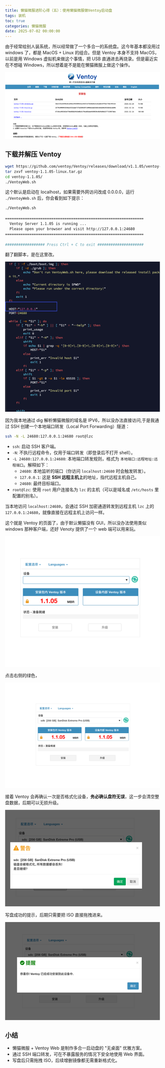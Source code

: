 ```yaml
---
title: 懒猫微服进阶心得（五）：使用懒猫微服做Ventoy启动盘
tags: 装机
toc: true
categories: 懒猫微服
date: 2025-07-02 00:00:00
---
```


由于经常给别人装系统，所以经常做了一个多合一的系统盘。这今年基本都没用过 windows 了，都是 MacOS + Linux 的组合。但是 Ventoy 本身不支持 MacOS，以前是用 Windows 虚拟机来做这个事情，把 USB 直通进去再烧录。但是最近实在不想碰 Windows，所以想着是不是能在懒猫微服上做这个操作。

![image-20250531145017064](https://raw.githubusercontent.com/cloudsmithy/picgo-imh/master/image-20250531145017064.png)

## 下载并解压 Ventoy

```bash
wget https://github.com/ventoy/Ventoy/releases/download/v1.1.05/ventoy-1.1.05-linux.tar.gz
tar zxvf ventoy-1.1.05-linux.tar.gz
cd ventoy-1.1.05/
./VentoyWeb.sh
```

这个默认是启动在 localhost，如果需要外网访问改成 0.0.0.0，运行 `./VentoyWeb.sh` 后，你会看到如下提示：

```bash
./VentoyWeb.sh

===============================================================
  Ventoy Server 1.1.05 is running ...
  Please open your browser and visit http://127.0.0.1:24680
===============================================================

################## Press Ctrl + C to exit #####################
```

翻了翻脚本，是在这里改。

![image-20250531150726731](https://raw.githubusercontent.com/cloudsmithy/picgo-imh/master/image-20250531150726731.png)

因为我本地通过 dig 解析懒猫微服的域名是 IPV6，所以没办法直接访问,于是我通过 SSH 创建一个本地端口转发（Local Port Forwarding）隧道：

```bash
ssh -N -L 24680:127.0.0.1:24680 root@lzc
```

- `ssh`: 启动 SSH 客户端。
- `-N`: 不执行远程命令，仅用于端口转发（即登录后不打开 shell）。
- `-L 24680:127.0.0.1:24680`: 本地端口转发规则，格式为 `本地端口:远程地址:远程端口`。解释如下：
  - `24680`: 本地监听的端口（你访问 `localhost:24680` 时会触发转发）。
  - `127.0.0.1`: 这是 **SSH 远程主机上**的地址，指代远程主机自己。
  - `24680`: 最终目标端口。
- `root@lzc`: 使用 `root` 用户连接名为 `lzc` 的主机（可以是域名或 `/etc/hosts` 里配置的别名）。

当本地访问 `localhost:24680`，会通过 SSH 加密通道转发到远程主机 `lzc` 上的 `127.0.0.1:24680`，就像直接在远程主机上访问一样。

这个就是 Ventoy 的页面了，由于默认懒猫没有 GUI，所以没办法使用类似 windows 那种客户端，还好 Venoty 提供了一个 web 端可以用来玩。

![de6b318fce8e800410c32b740cbf5a19](https://raw.githubusercontent.com/cloudsmithy/picgo-imh/master/de6b318fce8e800410c32b740cbf5a19-20250531145042728.png)

点击右侧的绿色，

![03f3620e64741a0ebc6e1195be1f7b9c](https://raw.githubusercontent.com/cloudsmithy/picgo-imh/master/03f3620e64741a0ebc6e1195be1f7b9c.png)

接着 Ventoy 会再确认一次是否格式化设备，**务必确认盘符无误**，这一步会清空整盘数据，后期可以无损升级。

![6341ff654a0236599214ce63240c9c17](https://raw.githubusercontent.com/cloudsmithy/picgo-imh/master/6341ff654a0236599214ce63240c9c17.png)

写盘成功的提示，后期只需要把 ISO 直接拖拽进来。

![image-20250531151451736](https://raw.githubusercontent.com/cloudsmithy/picgo-imh/master/image-20250531151451736.png)

## 小结

- 懒猫微服 + Ventoy Web 是制作多合一启动盘的 "无桌面" 优雅方案。
- 通过 SSH 端口转发，可在不暴露服务的情况下安全地使用 Web 界面。
- 写盘后只需拖拽 ISO，后续增删镜像都无需重新格式化。
